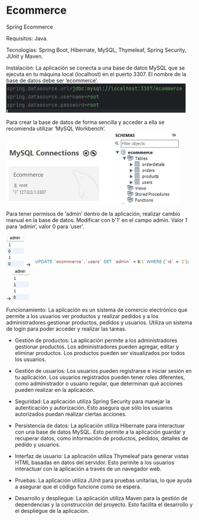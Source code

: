 # Ecommerce
Spring Ecommerce

Requisitos: Java.

Tecnologías: Spring Boot, Hibernate, MySQL, Thymeleaf, Spring Security, JUnit y Maven.

Instalación: La aplicación se conecta a una base de datos MySQL que se ejecuta en tu máquina local (localhost) en el puerto 3307. El nombre de la base de datos debe ser ‘ecommerce’.
![](images/ecommerce/connectBBDD.jpg) 


Para crear la base de datos de forma sencilla y acceder a ella se recomienda utilizar ‘MySQL Workbench’.
![](images/ecommerce/mysqlconnection.jpg) ![](images/ecommerce/mysqlschema.jpg)

Para tener permisos de ‘admin’ dentro de la aplicación, realizar cambio manual en la base de datos. Modificar con b'1' en el campo admin. Valor 1 para ‘admin’, valor 0 para ‘user’.

![](images/ecommerce/admin1.jpg) → ![](images/ecommerce/updateadmin.jpg) → ![](images/ecommerce/admin2.jpg)


Funcionamiento: La aplicación es un sistema de comercio electrónico que permite a los usuarios ver productos y realizar pedidos y a los administradores gestionar productos, pedidos y usuarios. Utiliza un sistema de login para poder acceder y realizar las tareas. 

-	Gestión de productos: La aplicación permite a los administradores gestionar productos. Los administradores pueden agregar, editar y eliminar productos. Los productos pueden ser visualizados por todos los usuarios.  

-	Gestión de usuarios: Los usuarios pueden registrarse e iniciar sesión en tu aplicación. Los usuarios registrados pueden tener roles diferentes, como administrador o usuario regular, que determinan qué acciones pueden realizar en la aplicación.  

-	Seguridad: La aplicación utiliza Spring Security para manejar la autenticación y autorización. Esto asegura que sólo los usuarios autorizados puedan realizar ciertas acciones.  

-	Persistencia de datos: La aplicación utiliza Hibernate para interactuar con una base de datos MySQL. Esto permite a la aplicación guardar y recuperar datos, como información de productos, pedidos, detalles de pedido y usuarios.  

-	Interfaz de usuario: La aplicación utiliza Thymeleaf para generar vistas HTML basadas en datos del servidor. Esto permite a los usuarios interactuar con la aplicación a través de un navegador web.  

-	Pruebas: La aplicación utiliza JUnit para pruebas unitarias, lo que ayuda a asegurar que el código funcione como se espera.  

-	Desarrollo y despliegue: La aplicación utiliza Maven para la gestión de dependencias y la construcción del proyecto. Esto facilita el desarrollo y el despliegue de la aplicación. 

